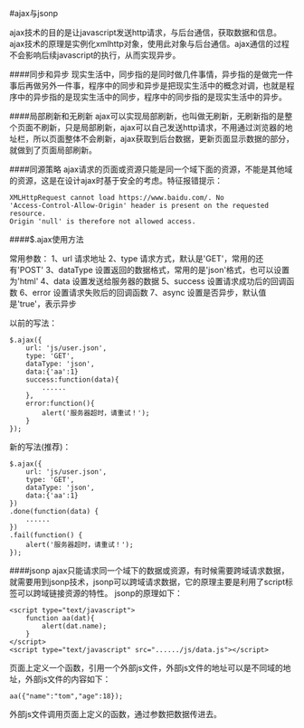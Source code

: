 #ajax与jsonp


ajax技术的目的是让javascript发送http请求，与后台通信，获取数据和信息。ajax技术的原理是实例化xmlhttp对象，使用此对象与后台通信。ajax通信的过程不会影响后续javascript的执行，从而实现异步。

####同步和异步 
现实生活中，同步指的是同时做几件事情，异步指的是做完一件事后再做另外一件事，程序中的同步和异步是把现实生活中的概念对调，也就是程序中的异步指的是现实生活中的同步，程序中的同步指的是现实生活中的异步。

####局部刷新和无刷新 
ajax可以实现局部刷新，也叫做无刷新，无刷新指的是整个页面不刷新，只是局部刷新，ajax可以自己发送http请求，不用通过浏览器的地址栏，所以页面整体不会刷新，ajax获取到后台数据，更新页面显示数据的部分，就做到了页面局部刷新。

####同源策略 
ajax请求的页面或资源只能是同一个域下面的资源，不能是其他域的资源，这是在设计ajax时基于安全的考虑。特征报错提示：

```
XMLHttpRequest cannot load https://www.baidu.com/. No  
'Access-Control-Allow-Origin' header is present on the requested resource.  
Origin 'null' is therefore not allowed access.
```

####$.ajax使用方法 

常用参数：
1、url 请求地址
2、type 请求方式，默认是'GET'，常用的还有'POST'
3、dataType 设置返回的数据格式，常用的是'json'格式，也可以设置为'html'
4、data 设置发送给服务器的数据
5、success 设置请求成功后的回调函数
6、error 设置请求失败后的回调函数
7、async 设置是否异步，默认值是'true'，表示异步

以前的写法：

```
$.ajax({
    url: 'js/user.json',
    type: 'GET',
    dataType: 'json',
    data:{'aa':1}
    success:function(data){
        ......
    },
    error:function(){
        alert('服务器超时，请重试！');
    }
});
```


新的写法(推荐)：


```
$.ajax({
    url: 'js/user.json',
    type: 'GET',
    dataType: 'json',
    data:{'aa':1}
})
.done(function(data) {
    ......
})
.fail(function() {
    alert('服务器超时，请重试！');
});
```


####jsonp 
ajax只能请求同一个域下的数据或资源，有时候需要跨域请求数据，就需要用到jsonp技术，jsonp可以跨域请求数据，它的原理主要是利用了script标签可以跨域链接资源的特性。
jsonp的原理如下：

```
<script type="text/javascript">
    function aa(dat){
        alert(dat.name);
    }
</script>
<script type="text/javascript" src="....../js/data.js"></script>
```


页面上定义一个函数，引用一个外部js文件，外部js文件的地址可以是不同域的地址，外部js文件的内容如下：

```
aa({"name":"tom","age":18});
```


外部js文件调用页面上定义的函数，通过参数把数据传进去。


